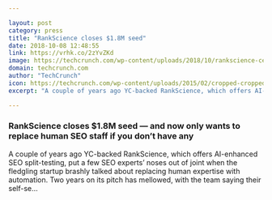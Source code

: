 ```yaml
---

layout: post
category: press
title: "RankScience closes $1.8M seed"
date: 2018-10-08 12:48:55
link: https://vrhk.co/2zYvZKd
image: https://techcrunch.com/wp-content/uploads/2018/10/rankscience-ceo-ryan-bednar.jpeg?w=600
domain: techcrunch.com
author: "TechCrunch"
icon: https://techcrunch.com/wp-content/uploads/2015/02/cropped-cropped-favicon-gradient.png?w=180
excerpt: "A couple of years ago YC-backed RankScience, which offers AI-enhanced SEO split-testing, put a few SEO experts’ noses out of joint when the fledgling startup brashly talked about replacing human expertise with automation. Two years on its pitch has mellowed, with the team saying their self-se…"

---
```


### RankScience closes $1.8M seed — and now only wants to replace human SEO staff if you don’t have any

A couple of years ago YC-backed RankScience, which offers AI-enhanced SEO split-testing, put a few SEO experts’ noses out of joint when the fledgling startup brashly talked about replacing human expertise with automation. Two years on its pitch has mellowed, with the team saying their self-se…